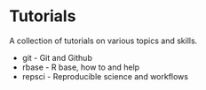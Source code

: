 # Tutorials
A collection of tutorials on various topics and skills.

* git - Git and Github
* rbase - R base, how to and help
* repsci - Reproducible science and workflows

<!--- data - Data organization and manipulation  --->
<!--- viz - Visualization and graphics --->
